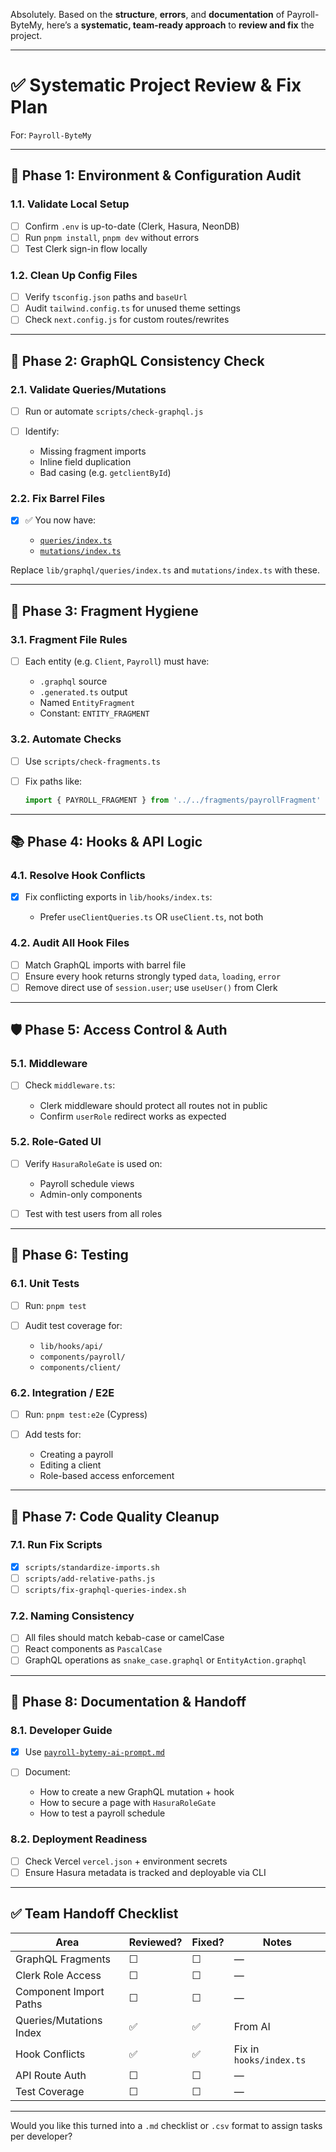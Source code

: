 Absolutely. Based on the **structure**, **errors**, and **documentation** of Payroll-ByteMy, here’s a **systematic, team-ready approach** to **review and fix** the project.

---

# ✅ Systematic Project Review & Fix Plan

For: `Payroll-ByteMy`

---

## 🔁 Phase 1: **Environment & Configuration Audit**

### 1.1. Validate Local Setup

* [ ] Confirm `.env` is up-to-date (Clerk, Hasura, NeonDB)
* [ ] Run `pnpm install`, `pnpm dev` without errors
* [ ] Test Clerk sign-in flow locally

### 1.2. Clean Up Config Files

* [ ] Verify `tsconfig.json` paths and `baseUrl`
* [ ] Audit `tailwind.config.ts` for unused theme settings
* [ ] Check `next.config.js` for custom routes/rewrites

---

## 🧱 Phase 2: **GraphQL Consistency Check**

### 2.1. Validate Queries/Mutations

* [ ] Run or automate `scripts/check-graphql.js`
* [ ] Identify:

  * Missing fragment imports
  * Inline field duplication
  * Bad casing (e.g. `getclientById`)

### 2.2. Fix Barrel Files

* [x] ✅ You now have:

  * [`queries/index.ts`](sandbox:/mnt/data/queries.index.full.ts)
  * [`mutations/index.ts`](sandbox:/mnt/data/mutations.index.full.ts)

Replace `lib/graphql/queries/index.ts` and `mutations/index.ts` with these.

---

## 🧩 Phase 3: **Fragment Hygiene**

### 3.1. Fragment File Rules

* [ ] Each entity (e.g. `Client`, `Payroll`) must have:

  * `.graphql` source
  * `.generated.ts` output
  * Named `EntityFragment`
  * Constant: `ENTITY_FRAGMENT`

### 3.2. Automate Checks

* [ ] Use `scripts/check-fragments.ts`
* [ ] Fix paths like:

  ```ts
  import { PAYROLL_FRAGMENT } from '../../fragments/payrollFragment'
  ```

---

## 📚 Phase 4: **Hooks & API Logic**

### 4.1. Resolve Hook Conflicts

* [x] Fix conflicting exports in `lib/hooks/index.ts`:

  * Prefer `useClientQueries.ts` OR `useClient.ts`, not both

### 4.2. Audit All Hook Files

* [ ] Match GraphQL imports with barrel file
* [ ] Ensure every hook returns strongly typed `data`, `loading`, `error`
* [ ] Remove direct use of `session.user`; use `useUser()` from Clerk

---

## 🛡 Phase 5: **Access Control & Auth**

### 5.1. Middleware

* [ ] Check `middleware.ts`:

  * Clerk middleware should protect all routes not in public
  * Confirm `userRole` redirect works as expected

### 5.2. Role-Gated UI

* [ ] Verify `HasuraRoleGate` is used on:

  * Payroll schedule views
  * Admin-only components
* [ ] Test with test users from all roles

---

## 🧪 Phase 6: **Testing**

### 6.1. Unit Tests

* [ ] Run: `pnpm test`
* [ ] Audit test coverage for:

  * `lib/hooks/api/`
  * `components/payroll/`
  * `components/client/`

### 6.2. Integration / E2E

* [ ] Run: `pnpm test:e2e` (Cypress)
* [ ] Add tests for:

  * Creating a payroll
  * Editing a client
  * Role-based access enforcement

---

## 🧹 Phase 7: **Code Quality Cleanup**

### 7.1. Run Fix Scripts

* [x] `scripts/standardize-imports.sh`
* [ ] `scripts/add-relative-paths.js`
* [ ] `scripts/fix-graphql-queries-index.sh`

### 7.2. Naming Consistency

* [ ] All files should match kebab-case or camelCase
* [ ] React components as `PascalCase`
* [ ] GraphQL operations as `snake_case.graphql` or `EntityAction.graphql`

---

## 📘 Phase 8: **Documentation & Handoff**

### 8.1. Developer Guide

* [x] Use [`payroll-bytemy-ai-prompt.md`](sandbox:/mnt/data/payroll-bytemy-ai-prompt.md)
* [ ] Document:

  * How to create a new GraphQL mutation + hook
  * How to secure a page with `HasuraRoleGate`
  * How to test a payroll schedule

### 8.2. Deployment Readiness

* [ ] Check Vercel `vercel.json` + environment secrets
* [ ] Ensure Hasura metadata is tracked and deployable via CLI

---

## ✅ Team Handoff Checklist

| Area                    | Reviewed? | Fixed? | Notes                   |
| ----------------------- | --------- | ------ | ----------------------- |
| GraphQL Fragments       | ☐         | ☐      | —                       |
| Clerk Role Access       | ☐         | ☐      | —                       |
| Component Import Paths  | ☐         | ☐      | —                       |
| Queries/Mutations Index | ✅         | ✅      | From AI                 |
| Hook Conflicts          | ✅         | ✅      | Fix in `hooks/index.ts` |
| API Route Auth          | ☐         | ☐      | —                       |
| Test Coverage           | ☐         | ☐      | —                       |

---

Would you like this turned into a `.md` checklist or `.csv` format to assign tasks per developer?
